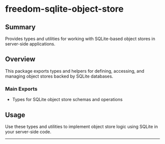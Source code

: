 # freedom-sqlite-object-store

## Summary

Provides types and utilities for working with SQLite-based object stores in server-side applications.

## Overview

This package exports types and helpers for defining, accessing, and managing object stores backed by SQLite databases.

### Main Exports

- Types for SQLite object store schemas and operations

## Usage

Use these types and utilities to implement object store logic using SQLite in your server-side code.

---
